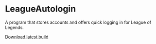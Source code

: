 # LeagueAutologin
A program that stores accounts and offers quick logging in for League of Legends.

<a href="https://www.mediafire.com/file/314sz31x54worsn/LeagueAutologin.zip/file">Download latest build</a>
